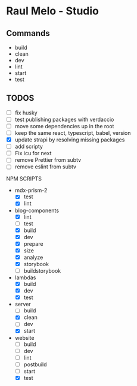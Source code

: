 # Raul Melo - Studio

## Commands

- build
- clean
- dev
- lint
- start
- test

<!--
Scripts to import projects
lerna import ../raulmelo-dev-server --dest=apps --flatten -y
lerna import ../raulmelo-dev-web --dest=apps --flatten -y
lerna import ../mdx-prism-2 --dest=packages --flatten -y
lerna import ../raulmelo-dev-components --dest=packages --flatten -y
 -->

## TODOS

- [ ] fix husky
- [ ] test publishing packages with verdaccio
- [ ] move some dependencies up in the root
- [ ] keep the same react, typescript, babel, version
- [x] update strapi by resolving missing packages
- [ ] add scripty
- [ ] Fix icu for next
- [ ] remove Prettier from subtv
- [ ] remove eslint from subtv

NPM SCRIPTS

- mdx-prism-2
  - [x] test
  - [x] lint
- blog-components
  - [x] lint
  - [ ] test
  - [x] build
  - [x] dev
  - [x] prepare
  - [x] size
  - [x] analyze
  - [x] storybook
  - [ ] buildstorybook
- lambdas
  - [x] build
  - [x] dev
  - [x] test
- server
  - [ ] build
  - [x] clean
  - [ ] dev
  - [x] start
- website
  - [ ] build
  - [ ] dev
  - [ ] lint
  - [ ] postbuild
  - [ ] start
  - [x] test
